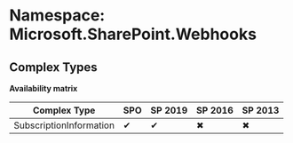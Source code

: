 # Namespace: Microsoft.SharePoint.Webhooks
## Complex Types

**Availability matrix**

Complex Type | SPO | SP 2019 | SP 2016 | SP 2013
----------|-----|---------|---------|--------
SubscriptionInformation | ✔ | ✔ | ✖ | ✖
